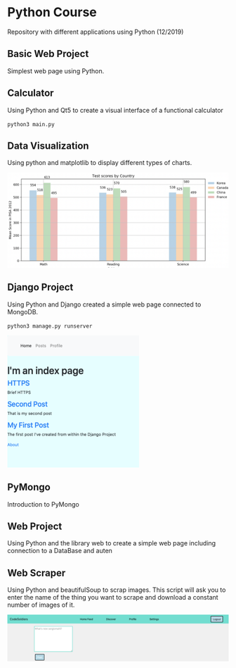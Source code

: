 # Python Course

Repository with different applications using Python (12/2019)

## Basic Web Project

Simplest web page using Python.

## Calculator

Using Python and Qt5 to create a visual interface of a functional calculator

`python3 main.py`

## Data Visualization

Using python and matplotlib to display different types of charts.

![](images/barchart.png)

## Django Project

Using Python and Django created a simple web page connected to MongoDB.

`python3 manage.py runserver`

<img src="images/simpleWeb.png" width="300" height="300" >


## PyMongo

Introduction to PyMongo

## Web Project

Using Python and the library web to create a simple web page including connection to a DataBase and auten

## Web Scraper

Using Python and beautifulSoup to scrap images. This script will ask you to enter the name of the thing you want to scrape and download a constant number of images of it.

![](images/codeSoldiers.png)